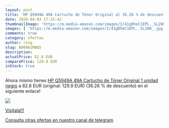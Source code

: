 ```yaml
---
layout: post
title: 'HP Q5949A 49A Cartucho de Tóner Original al 36.26 % de descuento'
date: 2020-04-03 17:15:42
thumbnailImage: 'https://m.media-amazon.com/images/I/41gDheC1EPL._SL200_.jpg'
images: [ 'https://m.media-amazon.com/images/I/41gDheC1EPL._SL200_.jpg' ]
comments: true
category: ofertas
author: ring
slug: B00061RWQS
description:
actualPrice: 82.8 EUR
comparePrice: 129.9 EUR
inStock: true
---
```


Ahora mismo tienes [HP Q5949A 49A Cartucho de Tóner Original  1 unidad  negro](https://www.amazon.com/dp/B00061RWQS/?tag=redken08-20) a 82.8 EUR (original: 129.9 EUR) (36.26 %  de descuento) en el siguiente enlace!

[![](https://m.media-amazon.com/images/I/41gDheC1EPL._SL200_.jpg)](https://www.amazon.com/dp/B00061RWQS/?tag=redken08-20)

[Visítala!!!](https://www.amazon.com/dp/B00061RWQS/?tag=redken08-20)

[Consulta otras ofertas en nuestro canal de telegram](https://t.me/s/ofertas25)
